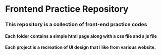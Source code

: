 # Frontend Practice Repository

### This repository is a collection of front-end practice codes

#### Each folder contains a simple html page along with a css file and a js file

#### Each project is a recreation of UI design that I like from various website.